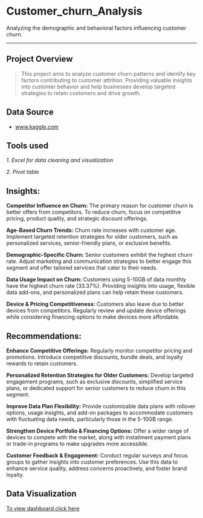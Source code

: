 # Customer_churn_Analysis
Analyzing the demographic and behavioral factors influencing customer churn.

---
## Project Overview
>This project aims to analyze customer churn patterns and identify key factors contributing to customer attrition. Providing valuable insights into customer behavior and help businesses develop targeted strategies to retain customers and drive growth.

## Data Source
+ www.kaggle.com

## Tools used
_1. Excel for data cleaning and visualization_

_2. Pivot table_

## Insights:
__Competitor Influence on Churn:__ The primary reason for customer churn is better offers from competitors. To reduce churn, focus on competitive pricing, product quality, and strategic discount offerings.

__Age-Based Churn Trends:__ Churn rate increases with customer age. Implement targeted retention strategies for older customers, such as personalized services, senior-friendly plans, or exclusive benefits.

__Demographic-Specific Churn:__ Senior customers exhibit the highest churn rate. Adjust marketing and communication strategies to better engage this segment and offer tailored services that cater to their needs.

__Data Usage Impact on Churn:__ Customers using 5-10GB of data monthly have the highest churn rate (33.37%). Providing insights into usage, flexible data add-ons, and personalized plans can help retain these customers.

__Device & Pricing Competitiveness:__ Customers also leave due to better devices from competitors. Regularly review and update device offerings while considering financing options to make devices more affordable.  

## Recommendations:
__Enhance Competitive Offerings:__ Regularly monitor competitor pricing and promotions. Introduce competitive discounts, bundle deals, and loyalty rewards to retain customers.

__Personalized Retention Strategies for Older Customers:__ Develop targeted engagement programs, such as exclusive discounts, simplified service plans, or dedicated support for senior customers to reduce churn in this segment.

__Improve Data Plan Flexibility:__ Provide customizable data plans with rollover options, usage insights, and add-on packages to accommodate customers with fluctuating data needs, particularly those in the 5-10GB range.

__Strengthen Device Portfolio & Financing Options:__ Offer a wider range of devices to compete with the market, along with installment payment plans or trade-in programs to make upgrades more accessible.

__Customer Feedback & Engagement:__ Conduct regular surveys and focus groups to gather insights into customer preferences. Use this data to enhance service quality, address concerns proactively, and foster brand loyalty.

## Data Visualization
[To view dashboard,click here](https://i.postimg.cc/8cVgJKC4/Screenshot-2025-03-28-141144.png)



